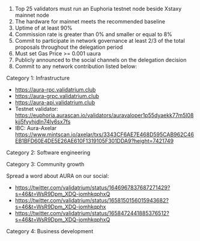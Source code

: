1. Top 25 validators must run an Euphoria testnet node beside Xstaxy mainnet node
2. The hardware for mainnet meets the recommended baseline    
3. Uptime of at least 90%
4. Commission rate is greater than 0% and smaller or equal to 8%
5. Commit to participate in network governance at least 2/3 of the total proposals throughout the delegation period
6. Must set Gas Price >= 0.001 uaura
7. Publicly announced to the social channels on the delegation decision
8. Commit to any network contribution listed below:

Category 1: Infrastructure
- https://aura-rpc.validatrium.club
- https://aura-grpc.validatrium.club
- https://aura-api.validatrium.club
- Testnet validator: https://euphoria.aurascan.io/validators/auravaloper1p55dyaekk77m5l08kjj5fyyhjdln74ly6sx7fs
- IBC: Aura-Axelar
https://www.mintscan.io/axelar/txs/3343CF6AE7E468D595CAB962C46EB1BFD60E4DE5E26AE610F1319105F301DDA9?height=7421749

Category 2: Software engineering

Category 3: Community growth

Spread a word about AURA on our social:
- https://twitter.com/validatrium/status/1646967837687271429?s=46&t=WsR9Dpm_XDQ-jomhkqphxQ
- https://twitter.com/validatrium/status/1658150156015943682?s=46&t=WsR9Dpm_XDQ-jomhkqphx
- https://twitter.com/validatrium/status/1658472441885376512?s=46&t=WsR9Dpm_XDQ-jomhkqphxQ



Category 4: Business development

